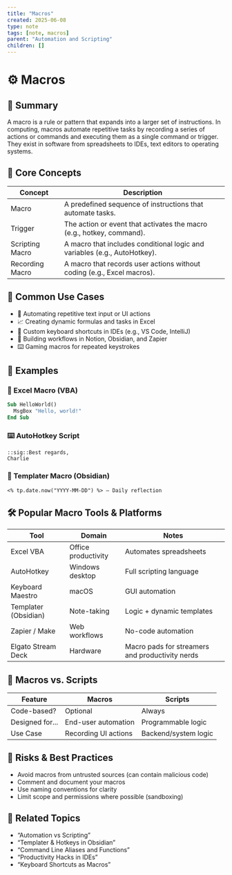 ```yaml
---
title: "Macros"
created: 2025-06-08
type: note
tags: [note, macros]
parent: "Automation and Scripting"
children: []
---
```


# ⚙️ Macros

## 🧭 Summary
A macro is a rule or pattern that expands into a larger set of instructions. In computing, macros automate repetitive tasks by recording a series of actions or commands and executing them as a single command or trigger. They exist in software from spreadsheets to IDEs, text editors to operating systems.

## 🧠 Core Concepts
| Concept | Description |
| --- | --- |
| Macro | A predefined sequence of instructions that automate tasks. |
| Trigger | The action or event that activates the macro (e.g., hotkey, command). |
| Scripting Macro | A macro that includes conditional logic and variables (e.g., AutoHotkey). |
| Recording Macro | A macro that records user actions without coding (e.g., Excel macros). |

## 📍 Common Use Cases
- 🔁 Automating repetitive text input or UI actions
- 📈 Creating dynamic formulas and tasks in Excel
- 🧪 Custom keyboard shortcuts in IDEs (e.g., VS Code, IntelliJ)
- 🧠 Building workflows in Notion, Obsidian, and Zapier
- ⌨️ Gaming macros for repeated keystrokes

## 💬 Examples
### 🧮 Excel Macro (VBA)
```vb
Sub HelloWorld()
  MsgBox "Hello, world!"
End Sub
```

### ⌨️ AutoHotkey Script
```ahk
::sig::Best regards,  
Charlie
```

### 🧠 Templater Macro (Obsidian)
```markdown
<% tp.date.now("YYYY-MM-DD") %> — Daily reflection
```

## 🛠️ Popular Macro Tools & Platforms
| Tool | Domain | Notes |
| --- | --- | --- |
| Excel VBA | Office productivity | Automates spreadsheets |
| AutoHotkey | Windows desktop | Full scripting language |
| Keyboard Maestro | macOS | GUI automation |
| Templater (Obsidian) | Note-taking | Logic + dynamic templates |
| Zapier / Make | Web workflows | No-code automation |
| Elgato Stream Deck | Hardware | Macro pads for streamers and productivity nerds |

## 🧱 Macros vs. Scripts
| Feature | Macros | Scripts |
| --- | --- | --- |
| Code-based? | Optional | Always |
| Designed for... | End-user automation | Programmable logic |
| Use Case | Recording UI actions | Backend/system logic |

## 🔐 Risks & Best Practices
- Avoid macros from untrusted sources (can contain malicious code)
- Comment and document your macros
- Use naming conventions for clarity
- Limit scope and permissions where possible (sandboxing)

## 🧭 Related Topics
- “Automation vs Scripting”
- “Templater & Hotkeys in Obsidian”
- “Command Line Aliases and Functions”
- “Productivity Hacks in IDEs”
- “Keyboard Shortcuts as Macros”
